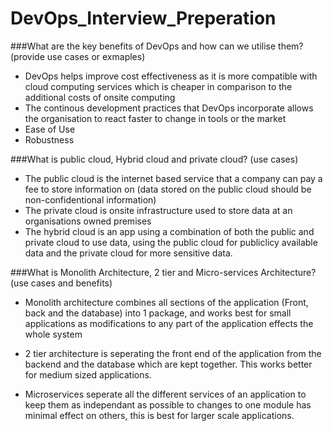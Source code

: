 # DevOps_Interview_Preperation

###What are the key benefits of DevOps and how can we utilise them? (provide use cases or exmaples)

- DevOps helps improve cost effectiveness as it is more compatible with cloud computing services which is cheaper in comparison to the additional costs of onsite computing
- The continous development practices that DevOps incorporate allows the organisation to react faster to change in tools or the market
- Ease of Use
- Robustness


###What is public cloud, Hybrid cloud and private cloud? (use cases)

- The public cloud is the internet based service that a company can pay a fee to store information on (data stored on the public cloud should be non-confidentional information)
- The private cloud is onsite infrastructure used to store data at an organisations owned premises 
- The hybrid cloud is an app using a combination of both the public and private cloud to use data, using the public cloud for publiclicy available data and the private cloud for more sensitive data.

###What is Monolith Architecture, 2 tier and Micro-services Architecture? (use cases and benefits)

- Monolith architecture combines all sections of the application (Front, back and the database) into 1 package, and works best for small applications as modifications to any part of the application effects the whole system

- 2 tier architecture is seperating the front end of the application from the backend and the database which are kept together. This works better for medium sized applications.

- Microservices seperate all the different services of an application to keep them as independant as possible to changes to one module has minimal effect on others, this is best for larger scale applications.

